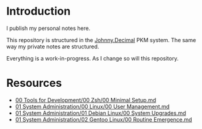 # Introduction

I publish my personal notes here.

This repository is structured in the [Johnny.Decimal](https://johnnydecimal.com) PKM system. The same way my private notes are structured.

Everything is a work-in-progress. As I change so will this repository.

# Resources

- [00 Tools for Development/00 Zsh/00 Minimal Setup.md]()
- [01 System Administration/00 Linux/00 User Management.md]()
- [01 System Administration/01 Debian Linux/00 System Upgrades.md]()
- [01 System Administration/02 Gentoo Linux/00 Routine Emergence.md]()
